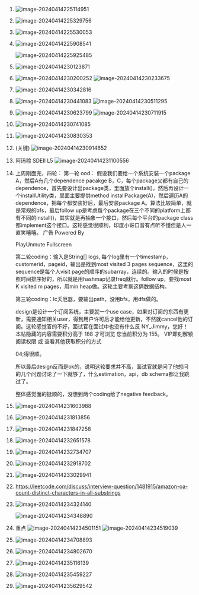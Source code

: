 1. 
   ![image-20240414225114951](Amazon.assets/image-20240414225114951.png)

2. 
   ![image-20240414225329756](Amazon.assets/image-20240414225329756.png)

3. 
   ![image-20240414225530053](Amazon.assets/image-20240414225530053.png)

4. ![image-20240414225908541](Amazon.assets/image-20240414225908541.png)

   ![image-20240414225925485](Amazon.assets/image-20240414225925485.png)

5. 
   ![image-20240414230123871](Amazon.assets/image-20240414230123871.png)

6. ![image-20240414230200252](Amazon.assets/image-20240414230200252.png)
   ![image-20240414230233675](Amazon.assets/image-20240414230233675.png)

7. 
   ![image-20240414230342816](Amazon.assets/image-20240414230342816.png)

8. ![image-20240414230441083](Amazon.assets/image-20240414230441083.png)
   ![image-20240414230511295](Amazon.assets/image-20240414230511295.png)

9. ![image-20240414230623799](Amazon.assets/image-20240414230623799.png)
   ![image-20240414230711915](Amazon.assets/image-20240414230711915.png)

10. 
    ![image-20240414230741085](Amazon.assets/image-20240414230741085.png)

11. 
    ![image-20240414230830353](Amazon.assets/image-20240414230830353.png)

12. (关键)
    ![image-20240414230914652](Amazon.assets/image-20240414230914652.png)

13. 阿玛粽 SDEII L5
    ![image-20240414231100556](Amazon.assets/image-20240414231100556.png)

14. 上周刚面完，四轮：
    第一轮 ood： 假设我们要给一个系统安装一个package A，然后A有几个dependence pacakge B，C，每个package又都有自己的dependence，首先要设计出package类，里面放个install()，然后再设计一个installUtility类，里面主要提供method installPackage(A)，然后遍历A的dependence，把每个都安装好后，最后安装package A。算法比较简单，就是常规的bfs，最后follow up是考虑每个package在三个不同的platform上都有不同的install()，其实就是再抽象一个接口，然后每个平台的package class都implement这个接口。这轮感觉很顺利，印度小哥口音有点听不懂但是人一直笑嘻嘻。
    广告
    Powered By


    PlayUnmute
    Fullscreen


    第二轮coding：输入是String[] logs, 每个log里有一个timestamp，customerid，pageid，输出是找到most visited 3 pages sequence，这里的sequence是每个人visit page的顺序的subarray，连续的。输入的时候是按照时间排序好的，所以就是用hashmap记录freq就行。follow up，要找most K visited m pages，用min heap做。这轮主要考察这俩数据结构。

    第三轮coding：lc夭厄器，要输出path，没用bfs，用dfs做的。

    design是设计一个订阅系统，主要就一个use case，如果对订阅的东西有更新，需要通知相关user，得到用户许可后才能给他更新，不然就cancel他的订阅。这轮感觉答的不好，面试官在面试中也没有什么反
    NY_Jimmy，您好！
    本帖隐藏的内容需要积分高于 188 才可浏览
    您当前积分为 155。
    VIP即刻解锁阅读权限 或 查看其他获取积分的方式

    04;‌‍‌‍‌‌‍‍‌‌‍‍‍‍‌‌得很顺。

    所以最后design反而是ok的，说明这轮要求并不高，面试官就是问了他想问的几个问题讨论了一下就够了，什么estimation，api，db schema都让我跳过了。

    整体感觉面的挺顺的，没想到两个coding给了negative feedback。

15. ![image-20240414231603988](Amazon.assets/image-20240414231603988.png)

16. ![image-20240414231813856](Amazon.assets/image-20240414231813856.png)

17. 
    ![image-20240414231847258](Amazon.assets/image-20240414231847258.png)

18. ![image-20240414232651578](Amazon.assets/image-20240414232651578.png)

19. ![image-20240414232734707](Amazon.assets/image-20240414232734707.png)

20. ![image-20240414232918702](Amazon.assets/image-20240414232918702.png)

21. ![image-20240414233029941](Amazon.assets/image-20240414233029941.png)

22. https://leetcode.com/discuss/interview-question/1481915/amazon-oa-count-distinct-characters-in-all-substrings

23. ![image-20240414234324140](Amazon.assets/image-20240414234324140.png)

    ![image-20240414234348890](Amazon.assets/image-20240414234348890.png)

24. 重点
    ![image-20240414234501151](Amazon.assets/image-20240414234501151.png)
    ![image-20240414234519039](Amazon.assets/image-20240414234519039.png)

25. ![image-20240414234708893](Amazon.assets/image-20240414234708893.png)

26. ![image-20240414234802670](Amazon.assets/image-20240414234802670.png)

27. ![image-20240414235116139](Amazon.assets/image-20240414235116139.png)

28. ![image-20240414235459227](Amazon.assets/image-20240414235459227.png)

29. ![image-20240414235629542](Amazon.assets/image-20240414235629542.png)